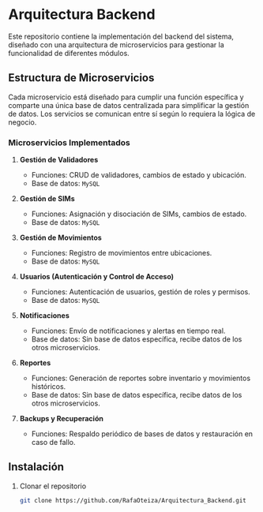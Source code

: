# Arquitectura Backend

Este repositorio contiene la implementación del backend del sistema, diseñado con una arquitectura de microservicios para gestionar la funcionalidad de diferentes módulos.

## Estructura de Microservicios

Cada microservicio está diseñado para cumplir una función específica y comparte una única base de datos centralizada para simplificar la gestión de datos. Los servicios se comunican entre sí según lo requiera la lógica de negocio.

### Microservicios Implementados

1. **Gestión de Validadores**  
   - Funciones: CRUD de validadores, cambios de estado y ubicación.
   - Base de datos: `MySQL`

2. **Gestión de SIMs**  
   - Funciones: Asignación y disociación de SIMs, cambios de estado.
   - Base de datos: `MySQL`

3. **Gestión de Movimientos**  
   - Funciones: Registro de movimientos entre ubicaciones.
   - Base de datos: `MySQL`

4. **Usuarios (Autenticación y Control de Acceso)**  
   - Funciones: Autenticación de usuarios, gestión de roles y permisos.
   - Base de datos: `MySQL`

5. **Notificaciones**  
   - Funciones: Envío de notificaciones y alertas en tiempo real.
   - Base de datos: Sin base de datos específica, recibe datos de los otros microservicios.

6. **Reportes**  
   - Funciones: Generación de reportes sobre inventario y movimientos históricos.
   - Base de datos: Sin base de datos específica, recibe datos de los otros microservicios.

7. **Backups y Recuperación**  
   - Funciones: Respaldo periódico de bases de datos y restauración en caso de fallo.

## Instalación

1. Clonar el repositorio
   ```bash
   git clone https://github.com/RafaOteiza/Arquitectura_Backend.git
